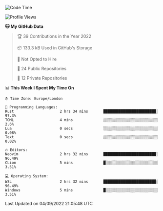 <!--START_SECTION:waka-->
![Code Time](http://img.shields.io/badge/Code%20Time-225%20hrs%202%20mins-blue)

![Profile Views](http://img.shields.io/badge/Profile%20Views-0-blue)

**🐱 My GitHub Data** 

> 🏆 39 Contributions in the Year 2022
 > 
> 📦 133.3 kB Used in GitHub's Storage 
 > 
> 🚫 Not Opted to Hire
 > 
> 📜 24 Public Repositories 
 > 
> 🔑 12 Private Repositories  
 > 
📊 **This Week I Spent My Time On** 

```text
⌚︎ Time Zone: Europe/London

💬 Programming Languages: 
Rust                     2 hrs 34 mins       ████████████████████████░   97.3% 
TOML                     4 mins              ░░░░░░░░░░░░░░░░░░░░░░░░░   2.6% 
Lua                      0 secs              ░░░░░░░░░░░░░░░░░░░░░░░░░   0.08% 
Text                     0 secs              ░░░░░░░░░░░░░░░░░░░░░░░░░   0.02%

🔥 Editors: 
Neovim                   2 hrs 32 mins       ████████████████████████░   96.49% 
CLion                    5 mins              █░░░░░░░░░░░░░░░░░░░░░░░░   3.51%

💻 Operating System: 
WSL                      2 hrs 32 mins       ████████████████████████░   96.49% 
Windows                  5 mins              █░░░░░░░░░░░░░░░░░░░░░░░░   3.51%

```


 Last Updated on 04/09/2022 21:05:48 UTC
<!--END_SECTION:waka-->